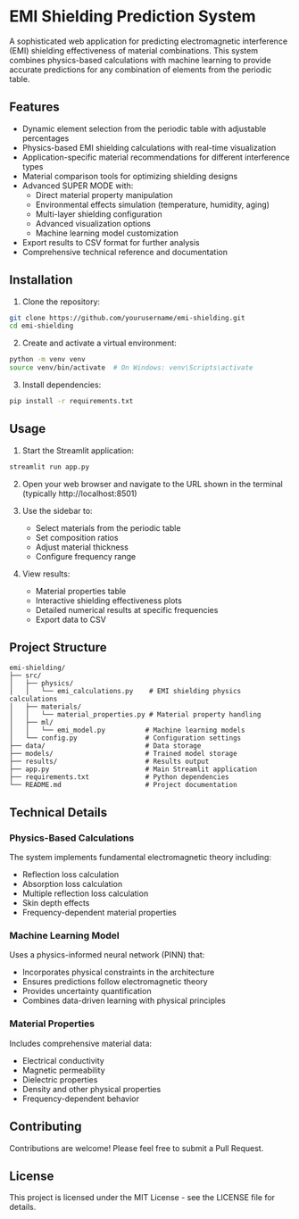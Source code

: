 # EMI Shielding Prediction System

A sophisticated web application for predicting electromagnetic interference (EMI) shielding effectiveness of material combinations. This system combines physics-based calculations with machine learning to provide accurate predictions for any combination of elements from the periodic table.

## Features

- Dynamic element selection from the periodic table with adjustable percentages
- Physics-based EMI shielding calculations with real-time visualization
- Application-specific material recommendations for different interference types
- Material comparison tools for optimizing shielding designs
- Advanced SUPER MODE with:
  - Direct material property manipulation
  - Environmental effects simulation (temperature, humidity, aging)
  - Multi-layer shielding configuration
  - Advanced visualization options
  - Machine learning model customization
- Export results to CSV format for further analysis
- Comprehensive technical reference and documentation

## Installation

1. Clone the repository:
```bash
git clone https://github.com/yourusername/emi-shielding.git
cd emi-shielding
```

2. Create and activate a virtual environment:
```bash
python -m venv venv
source venv/bin/activate  # On Windows: venv\Scripts\activate
```

3. Install dependencies:
```bash
pip install -r requirements.txt
```

## Usage

1. Start the Streamlit application:
```bash
streamlit run app.py
```

2. Open your web browser and navigate to the URL shown in the terminal (typically http://localhost:8501)

3. Use the sidebar to:
   - Select materials from the periodic table
   - Set composition ratios
   - Adjust material thickness
   - Configure frequency range

4. View results:
   - Material properties table
   - Interactive shielding effectiveness plots
   - Detailed numerical results at specific frequencies
   - Export data to CSV

## Project Structure

```
emi-shielding/
├── src/
│   ├── physics/
│   │   └── emi_calculations.py    # EMI shielding physics calculations
│   ├── materials/
│   │   └── material_properties.py # Material property handling
│   ├── ml/
│   │   └── emi_model.py          # Machine learning models
│   └── config.py                 # Configuration settings
├── data/                         # Data storage
├── models/                       # Trained model storage
├── results/                      # Results output
├── app.py                        # Main Streamlit application
├── requirements.txt              # Python dependencies
└── README.md                     # Project documentation
```

## Technical Details

### Physics-Based Calculations

The system implements fundamental electromagnetic theory including:
- Reflection loss calculation
- Absorption loss calculation
- Multiple reflection loss calculation
- Skin depth effects
- Frequency-dependent material properties

### Machine Learning Model

Uses a physics-informed neural network (PINN) that:
- Incorporates physical constraints in the architecture
- Ensures predictions follow electromagnetic theory
- Provides uncertainty quantification
- Combines data-driven learning with physical principles

### Material Properties

Includes comprehensive material data:
- Electrical conductivity
- Magnetic permeability
- Dielectric properties
- Density and other physical properties
- Frequency-dependent behavior

## Contributing

Contributions are welcome! Please feel free to submit a Pull Request.

## License

This project is licensed under the MIT License - see the LICENSE file for details.
